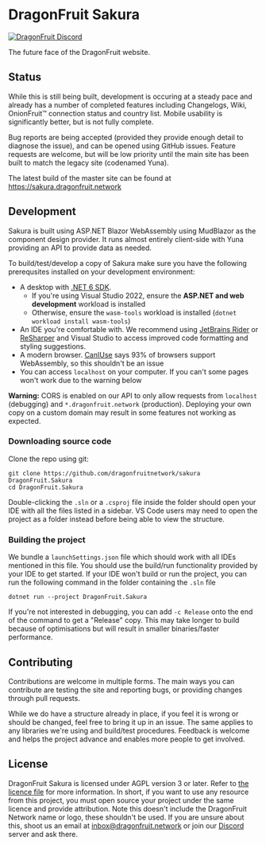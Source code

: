 
# DragonFruit Sakura
[![DragonFruit Discord](https://img.shields.io/discord/482528405292843018?label=Discord&style=popout)](https://discord.gg/VA26u5Z)

The future face of the DragonFruit website.

## Status
While this is still being built, development is occuring at a steady pace and already has a number of completed features including Changelogs, Wiki, OnionFruit™ connection status and country list. Mobile usability is significantly better, but is not fully complete.

Bug reports are being accepted (provided they provide enough detail to diagnose the issue), and can be opened using GitHub issues. Feature requests are welcome, but will be low priority until the main site has been built to match the legacy site (codenamed Yuna).

The latest build of the master site can be found at https://sakura.dragonfruit.network

## Development
Sakura is built using ASP.NET Blazor WebAssembly using MudBlazor as the component design provider. It runs almost entirely client-side with Yuna providing an API to provide data as needed.

To build/test/develop a copy of Sakura make sure you have the following prerequsites installed on your development environment:

- A desktop with [.NET 6 SDK](https://dotnet.microsoft.com/en-us/download/dotnet/6.0).
  - If you're using Visual Studio 2022, ensure the **ASP.NET and web development** workload is installed
  - Otherwise, ensure the `wasm-tools` workload is installed (`dotnet workload install wasm-tools`)
- An IDE you're comfortable with. We recommend using [JetBrains Rider](https://www.jetbrains.com/rider/) or [ReSharper](https://www.jetbrains.com/resharper/) and Visual Studio to access improved code formatting and styling suggestions.  
- A modern browser. [CanIUse](https://caniuse.com/wasm) says 93% of browsers support WebAssembly, so this shouldn't be an issue
- You can access `localhost` on your computer. If you can't some pages won't work due to the warning below

**Warning:** CORS is enabled on our API to only allow requests from `localhost` (debugging) and `*.dragonfruit.network` (production).
Deploying your own copy on a custom domain may result in some features not working as expected.

### Downloading source code
Clone the repo using git:
```
git clone https://github.com/dragonfruitnetwork/sakura DragonFruit.Sakura
cd DragonFruit.Sakura
```
Double-clicking the `.sln` or a `.csproj` file inside the folder should open your IDE with all the files listed in a sidebar. VS Code users may need to open the project as a folder instead before being able to view the structure.

### Building the project
We bundle a `launchSettings.json` file which should work with all IDEs mentioned in this file. You should use the build/run functionality provided by your IDE to get started. If your IDE won't build or run the project, you can run the following command in the folder containing the `.sln` file
```
dotnet run --project DragonFruit.Sakura
```

If you're not interested in debugging, you can add `-c Release` onto the end of the command to get a "Release" copy. This may take longer to build because of optimisations but will result in smaller binaries/faster performance.

## Contributing
Contributions are welcome in multiple forms. The main ways you can contribute are testing the site and reporting bugs, or providing changes through pull requests. 

While we do have a structure already in place, if you feel it is wrong or should be changed, feel free to bring it up in an issue. The same applies to any libraries we're using and build/test procedures. Feedback is welcome and helps the project advance and enables more people to get involved.

## License
DragonFruit Sakura is licensed under AGPL version 3 or later. Refer to [the licence file](license.md) for more information. In short, if you want to use any resource from this project, you must open source your project under the same licence and provide attribution. Note this doesn't include the DragonFruit Network name or logo, these shouldn't be used. If you are unsure about this, shoot us an email at inbox@dragonfruit.network or join our [Discord](https://discord.gg/VA26u5Z) server and ask there.

